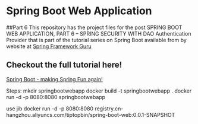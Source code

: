 # Spring Boot Web Application

##Part 6
This repository has the project files for the post SPRING BOOT WEB APPLICATION, PART 6 – SPRING SECURITY WITH DAO Authentication Provider
that is part of the tutorial series on Spring Boot available from by website at [Spring Framework Guru](https://springfrspringframework.guru)

## Checkout the full tutorial here!
[Spring Boot - making Spring Fun again!](https://springframework.guru/spring-boot-web-application-part-1-spring-initializr/)

Steps:
mkdir springbootwebapp
docker build -t springbootwebapp .
docker run -d -p 8080:8080 springbootwebapp

use jib
docker run -d -p 8080:8080 registry.cn-hangzhou.aliyuncs.com/tiptopbin/spring-boot-web:0.0.1-SNAPSHOT